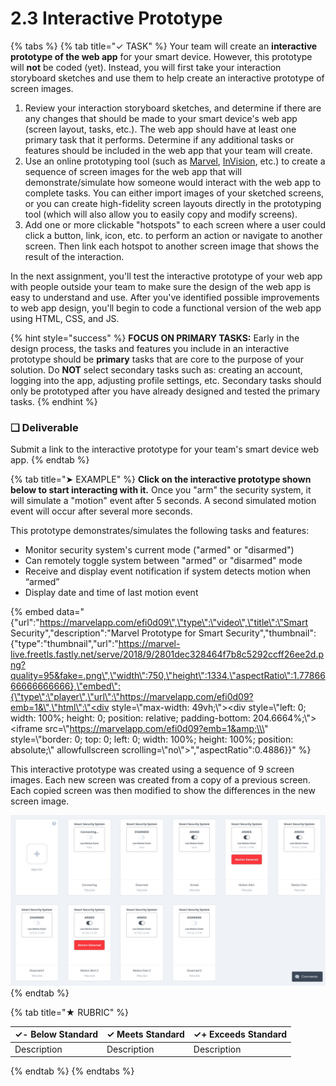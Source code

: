 # 2.3 Interactive Prototype

{% tabs %}
{% tab title="✓ TASK" %}
Your team will create an **interactive prototype of the web app** for your smart device. However, this prototype will **not** be coded \(yet\). Instead, you will first take your interaction storyboard sketches and use them to help create an interactive prototype of screen images.

1. Review your interaction storyboard sketches, and determine if there are any changes that should be made to your smart device's web app \(screen layout, tasks, etc.\). The web app should have at least one primary task that it performs. Determine if any additional tasks or features should be included in the web app that your team will create.
2. Use an online prototyping tool \(such as [Marvel](https://marvelapp.com/), [InVision](https://www.invisionapp.com/), etc.\) to create a sequence of screen images for the web app that will demonstrate/simulate how someone would interact with the web app to complete tasks. You can either import images of your sketched screens, or you can create high-fidelity screen layouts directly in the prototyping tool \(which will also allow you to easily copy and modify screens\).
3. Add one or more clickable "hotspots" to each screen where a user could click a button, link, icon, etc. to perform an action or navigate to another screen. Then link each hotspot to another screen image that shows the result of the interaction.

In the next assignment, you'll test the interactive prototype of your web app with people outside your team to make sure the design of the web app is easy to understand and use. After you've identified possible improvements to web app design, you'll begin to code a functional version of the web app using HTML, CSS, and JS.

{% hint style="success" %}
**FOCUS ON PRIMARY TASKS:**  Early in the design process, the tasks and features you include in an interactive prototype should be **primary** tasks that are core to the purpose of your solution. Do **NOT** select secondary tasks such as: creating an account, logging into the app, adjusting profile settings, etc.  Secondary tasks should only be prototyped after you have already designed and tested the primary tasks.
{% endhint %}

### **❏ Deliverable**

Submit a link to the interactive prototype for your team's smart device web app.
{% endtab %}

{% tab title="➤ EXAMPLE" %}
**Click on the interactive prototype shown below to start interacting with it.** Once you "arm" the security system, it will simulate a "motion" event after 5 seconds.  A second simulated motion event will occur after several more seconds.

This prototype demonstrates/simulates the following tasks and features:

* Monitor security system's current mode \("armed" or "disarmed"\)
* Can remotely toggle system between "armed" or "disarmed" mode
* Receive and display event notification if system detects motion when “armed”
* Display date and time of last motion event

{% embed data="{\"url\":\"https://marvelapp.com/efi0d09\",\"type\":\"video\",\"title\":\"Smart Security\",\"description\":\"Marvel Prototype for Smart Security\",\"thumbnail\":{\"type\":\"thumbnail\",\"url\":\"https://marvel-live.freetls.fastly.net/serve/2018/9/2801dec328464f7b8c5292ccff26ee2d.png?quality=95&fake=.png\",\"width\":750,\"height\":1334,\"aspectRatio\":1.7786666666666666},\"embed\":{\"type\":\"player\",\"url\":\"https://marvelapp.com/efi0d09?emb=1&\",\"html\":\"<div style=\\\"max-width: 49vh;\\\"><div style=\\\"left: 0; width: 100%; height: 0; position: relative; padding-bottom: 204.6664%;\\\"><iframe src=\\\"https://marvelapp.com/efi0d09?emb=1&amp;\\\" style=\\\"border: 0; top: 0; left: 0; width: 100%; height: 100%; position: absolute;\\\" allowfullscreen scrolling=\\\"no\\\"></iframe></div></div>\",\"aspectRatio\":0.4886}}" %}

This interactive prototype was created using a sequence of 9 screen images. Each new screen was created from a copy of a previous screen. Each copied screen was then modified to show the differences in the new screen image.

![Screen Images for Interactive Prototype](../../.gitbook/assets/smart-security-screens.jpg)
{% endtab %}

{% tab title="★ RUBRIC" %}


| **✓- Below Standard** | **✓ Meets Standard** | **✓+ Exceeds Standard** |
| :--- | :--- | :--- |
| Description | Description | Description |
{% endtab %}
{% endtabs %}

